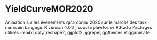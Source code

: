 # YieldCurveMOR2020
Animation sur les évenements qu'a connu 2020 sur le  marché des taux marocain
Langage: R version 4.0.3 , sous la plateforme RStudio
Packages utilisés :readxl,dplyr,reshape2, ggplot2, ggrepel, ggthemes et gganimate



